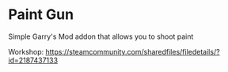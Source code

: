 # Paint Gun
Simple Garry's Mod addon that allows you to shoot paint

Workshop: https://steamcommunity.com/sharedfiles/filedetails/?id=2187437133
